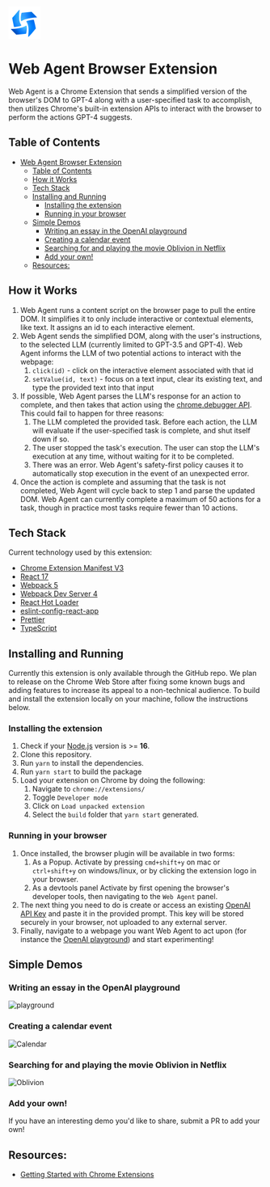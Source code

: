 <img src="src/assets/img/icon-128.png" width="64"/>

# Web Agent Browser Extension

Web Agent is a Chrome Extension that sends a simplified version of the browser's DOM to GPT-4 along with a user-specified task to accomplish, then utilizes Chrome's built-in extension APIs to interact with the browser to perform the actions GPT-4 suggests.

## Table of Contents

- [Web Agent Browser Extension](#web-agent-browser-extension)
  - [Table of Contents](#table-of-contents)
  - [How it Works](#how-it-works)
  - [Tech Stack](#tech-stack)
  - [Installing and Running](#installing-and-running)
    - [Installing the extension](#installing-the-extension)
    - [Running in your browser](#running-in-your-browser)
  - [Simple Demos](#simple-demos)
    - [Writing an essay in the OpenAI playground](#writing-an-essay-in-the-openai-playground)
    - [Creating a calendar event](#creating-a-calendar-event)
    - [Searching for and playing the movie Oblivion in Netflix](#searching-for-and-playing-the-movie-oblivion-in-netflix)
    - [Add your own!](#add-your-own)
  - [Resources:](#resources)

## How it Works

1. Web Agent runs a content script on the browser page to pull the entire DOM. It simplifies it to only include interactive or contextual elements, like text. It assigns an id to each interactive element.
2. Web Agent sends the simplified DOM, along with the user's instructions, to the selected LLM (currently limited to GPT-3.5 and GPT-4). Web Agent informs the LLM of two potential actions to interact with the webpage:
   1. `click(id)` - click on the interactive element associated with that id
   2. `setValue(id, text)` - focus on a text input, clear its existing text, and type the provided text into that input
3. If possible, Web Agent parses the LLM's response for an action to complete, and then takes that action using the [chrome.debugger API](https://developer.chrome.com/docs/extensions/reference/debugger/). This could fail to happen for three reasons:
   1. The LLM completed the provided task. Before each action, the LLM will evaluate if the user-specified task is complete, and shut itself down if so.
   2. The user stopped the task's execution. The user can stop the LLM's execution at any time, without waiting for it to be completed.
   3. There was an error. Web Agent's safety-first policy causes it to automatically stop execution in the event of an unexpected error.
4. Once the action is complete and assuming that the task is not completed, Web Agent will cycle back to step 1 and parse the updated DOM. Web Agent can currently complete a maximum of 50 actions for a task, though in practice most tasks require fewer than 10 actions.

## Tech Stack

Current technology used by this extension:

- [Chrome Extension Manifest V3](https://developer.chrome.com/docs/extensions/mv3/intro/mv3-overview/)
- [React 17](https://reactjs.org)
- [Webpack 5](https://webpack.js.org/)
- [Webpack Dev Server 4](https://webpack.js.org/configuration/dev-server/)
- [React Hot Loader](https://github.com/gaearon/react-hot-loader)
- [eslint-config-react-app](https://www.npmjs.com/package/eslint-config-react-app)
- [Prettier](https://prettier.io/)
- [TypeScript](https://www.typescriptlang.org/)

## Installing and Running

Currently this extension is only available through the GitHub repo. We plan to release on the Chrome Web Store after fixing some known bugs and adding features to increase its appeal to a non-technical audience. To build and install the extension locally on your machine, follow the instructions below.

### Installing the extension

1. Check if your [Node.js](https://nodejs.org/) version is >= **16**.
2. Clone this repository.
3. Run `yarn` to install the dependencies.
4. Run `yarn start` to build the package
5. Load your extension on Chrome by doing the following:
   1. Navigate to `chrome://extensions/`
   2. Toggle `Developer mode`
   3. Click on `Load unpacked extension`
   4. Select the `build` folder that `yarn start` generated.

### Running in your browser

1. Once installed, the browser plugin will be available in two forms:
   1. As a Popup. Activate by pressing `cmd+shift+y` on mac or `ctrl+shift+y` on windows/linux, or by clicking the extension logo in your browser.
   2. As a devtools panel Activate by first opening the browser's developer tools, then navigating to the `Web Agent` panel.
2. The next thing you need to do is create or access an existing [OpenAI API Key](https://platform.openai.com/account/api-keys) and paste it in the provided prompt. This key will be stored securely in your browser, not uploaded to any external server.
3. Finally, navigate to a webpage you want Web Agent to act upon (for instance the [OpenAI playground](https://platform.openai.com/playground)) and start experimenting!

## Simple Demos

### Writing an essay in the OpenAI playground

![playground](https://user-images.githubusercontent.com/41524992/227739246-53cb4587-6fa1-491f-80fa-f05ec0b13967.gif)

### Creating a calendar event

![Calendar](https://user-images.githubusercontent.com/41524992/227739258-e4721e54-1f97-46e2-a50e-36580ef26bc7.gif)

### Searching for and playing the movie Oblivion in Netflix

![Oblivion](https://user-images.githubusercontent.com/41524992/227739533-9c8711b0-ed21-4b28-9099-823a0d2a4db2.gif)

### Add your own!

If you have an interesting demo you'd like to share, submit a PR to add your own!

## Resources:

- [Getting Started with Chrome Extensions](https://developer.chrome.com/extensions/getstarted)
